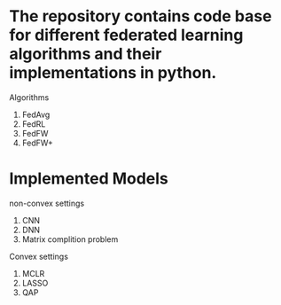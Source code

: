 # The repository contains code base for different federated learning algorithms and their implementations in python. 

Algorithms
1) FedAvg
2) FedRL 
3) FedFW
4) FedFW+

# Implemented Models
non-convex settings
1) CNN
2) DNN
3) Matrix complition problem

Convex settings
1) MCLR
2) LASSO
3) QAP

